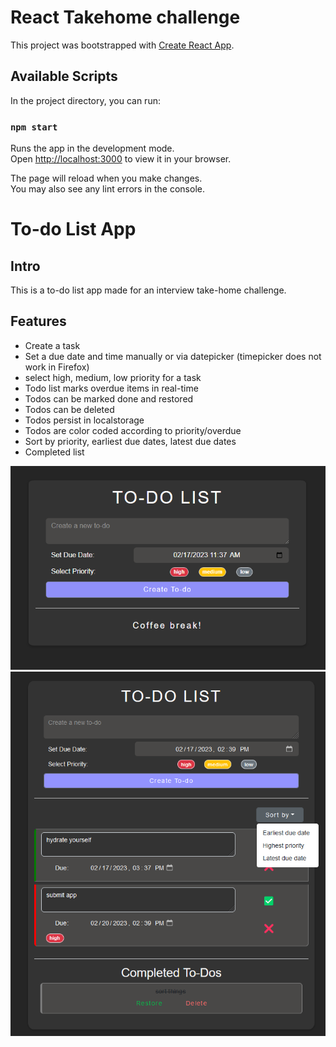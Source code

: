 # React Takehome challenge

This project was bootstrapped with [Create React App](https://github.com/facebook/create-react-app).

## Available Scripts

In the project directory, you can run:

### `npm start`

Runs the app in the development mode.\
Open [http://localhost:3000](http://localhost:3000) to view it in your browser.

The page will reload when you make changes.\
You may also see any lint errors in the console.

# To-do List App

## Intro

This is a to-do list app made for an interview take-home challenge.

## Features

- Create a task
- Set a due date and time manually or via datepicker (timepicker does not work in Firefox)
- select high, medium, low priority for a task
- Todo list marks overdue items in real-time
- Todos can be marked done and restored
- Todos can be deleted
- Todos persist in localstorage
- Todos are color coded according to priority/overdue
- Sort by priority, earliest due dates, latest due dates
- Completed list

![Screenshot](./public/todolistempty.png)
![Screenshot](./public/actionshot.png)
